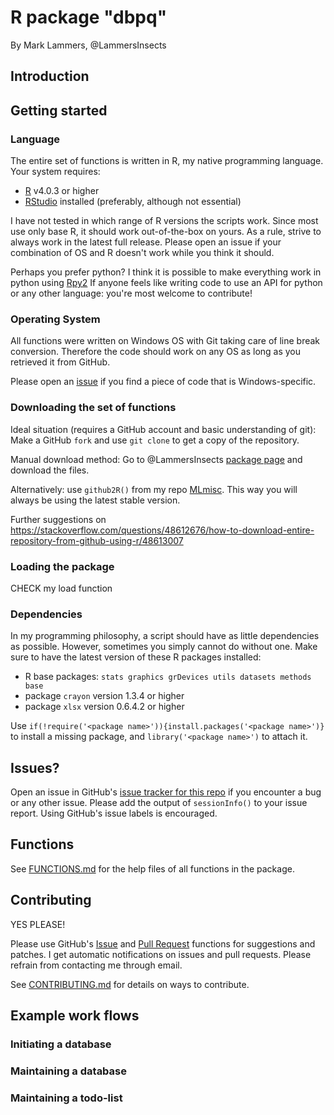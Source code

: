 # R package "dbpq"

By Mark Lammers, @LammersInsects

## Introduction

## Getting started

### Language

The entire set of functions is written in R, my native programming language.
Your system requires:

- [R](https://www.r-project.org/) v4.0.3 or higher
- [RStudio](https://www.rstudio.com) installed (preferably, although not essential)

I have not tested in which range of R versions the scripts work. Since most use only base R, it should work out-of-the-box on yours. As a rule, strive to always work in the latest full release. Please open an issue if your combination of OS and R doesn't work while you think it should.

Perhaps you prefer python? I think it is possible to make everything work in python using [Rpy2](https://rpy2.github.io/doc/latest/html/)
If anyone feels like writing code to use an API for python or any other language: you're most welcome to contribute!

### Operating System

All functions were written on Windows OS with Git taking care of line break conversion. Therefore the code should work on any OS as long as you retrieved it from GitHub.

Please open an [issue](https://github.com/LammersInsects/dbpq/issues) if you find a piece of code that is Windows-specific.

### Downloading the set of functions

Ideal situation (requires a GitHub account and basic understanding of git): Make a GitHub `fork` and use `git clone` to get a copy of the repository.

Manual download method: Go to @LammersInsects [package page](https://github.com/LammersInsects/dbpq) and download the files.

Alternatively: use `github2R()` from my repo [MLmisc](https://github.com/LammersInsects/MLmisc/blob/main/github2R.R). This way you will always be using the latest stable version.

Further suggestions on https://stackoverflow.com/questions/48612676/how-to-download-entire-repository-from-github-using-r/48613007

### Loading the package

CHECK my load function

### Dependencies

In my programming philosophy, a script should have as little dependencies as possible. However, sometimes you simply cannot do without one. Make sure to have the latest version of these R packages installed:

- R base packages: `stats graphics grDevices utils datasets methods base`
- package `crayon` version 1.3.4 or higher
- package `xlsx` version 0.6.4.2 or higher

Use `if(!require('<package name>')){install.packages('<package name>')}` to install a missing package, and `library('<package name>')` to attach it.

## Issues?

Open an issue in GitHub's [issue tracker for this repo](https://github.com/LammersInsects/dbpq/issues) if you encounter a bug or any other issue. Please add the output of `sessionInfo()` to your issue report. Using GitHub's issue labels is encouraged.

## Functions

See [FUNCTIONS.md](https://github.com/LammersInsects/dbpq/blob/main/FUNCTIONS.md) for the help files of all functions in the package.

## Contributing

YES PLEASE!

Please use GitHub's [Issue](https://github.com/LammersInsects/dbpq/issues) and [Pull Request](https://github.com/LammersInsects/dbpq/pulls) functions for suggestions and patches. I get automatic notifications on issues and pull requests. Please refrain from contacting me through email.

See [CONTRIBUTING.md](https://github.com/LammersInsects/dbpq/blob/main/FUNCTIONS.md) for details on ways to contribute.

## Example work flows

### Initiating a database

### Maintaining a database

### Maintaining a todo-list
